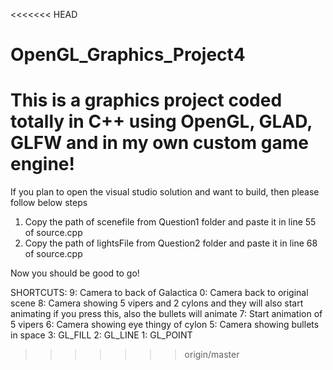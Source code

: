 <<<<<<< HEAD
# OpenGL_Graphics_Project4
This is a graphics project coded totally in C++ using OpenGL, GLAD, GLFW and in my own custom game engine!
=======
If you plan to open the visual studio solution and want to build, then please follow below steps
1) Copy the path of scenefile from Question1 folder and paste it in line 55 of source.cpp
2) Copy the path of lightsFile from Question2 folder and paste it in line 68 of source.cpp

Now you should be good to go!

SHORTCUTS:
9: Camera to back of Galactica
0: Camera back to original scene
8: Camera showing 5 vipers and 2 cylons and they will also start animating if you press this, also the bullets will animate
7: Start animation of 5 vipers
6: Camera showing eye thingy of cylon
5: Camera showing bullets in space
3: GL_FILL
2: GL_LINE
1: GL_POINT
>>>>>>> origin/master
